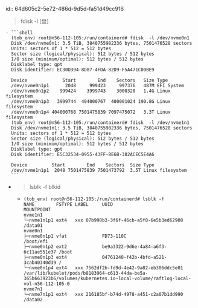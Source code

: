 id:: 64d605c2-5e72-486d-9d5d-fa51d49cc916
> fdisk -l  [盘]

	- ```shell
	  (tob_env) root@n56-112-105:/run/containerd# fdisk  -l /dev/nvme0n1
	  Disk /dev/nvme0n1: 3.5 TiB, 3840755982336 bytes, 7501476528 sectors
	  Units: sectors of 1 * 512 = 512 bytes
	  Sector size (logical/physical): 512 bytes / 512 bytes
	  I/O size (minimum/optimal): 512 bytes / 512 bytes
	  Disklabel type: gpt
	  Disk identifier: EC30D394-8D87-4FDA-82D9-F5A471C00BE9
	  
	  Device             Start        End    Sectors   Size Type
	  /dev/nvme0n1p1      2048     999423     997376   487M EFI System
	  /dev/nvme0n1p2    999424    3999743    3000320   1.4G Linux filesystem
	  /dev/nvme0n1p3   3999744  404000767  400001024 190.8G Linux filesystem
	  /dev/nvme0n1p4 404000768 7501475839 7097475072   3.3T Linux filesystem
	  (tob_env) root@n56-112-105:/run/containerd# fdisk  -l /dev/nvme1n1
	  Disk /dev/nvme1n1: 3.5 TiB, 3840755982336 bytes, 7501476528 sectors
	  Units: sectors of 1 * 512 = 512 bytes
	  Sector size (logical/physical): 512 bytes / 512 bytes
	  I/O size (minimum/optimal): 512 bytes / 512 bytes
	  Disklabel type: gpt
	  Disk identifier: E5C32534-0955-43FF-BE6B-382ACEC5E4A6
	  
	  Device         Start        End    Sectors  Size Type
	  /dev/nvme1n1p1  2048 7501475839 7501473792  3.5T Linux filesystem
	  ```
- > lsblk -f       blkid
	- ```shell
	  (tob_env) root@n56-112-105:/run/containerd# lsblk -f
	  NAME        FSTYPE LABEL     UUID                                 MOUNTPOINT
	  nvme1n1
	  └─nvme1n1p1 ext4   xxx 07b998b3-3f6f-46cb-a5f8-6e5b3ed62908 /data01
	  nvme0n1
	  ├─nvme0n1p1 vfat             FD73-110C                            /boot/efi
	  ├─nvme0n1p2 ext2             be9a3322-9d6e-4a84-a6f3-6c11ae551e37 /boot
	  ├─nvme0n1p3 ext4             04761240-f42b-4bfd-a521-3cab40340d39 /
	  └─nvme0n1p4 ext4   xxx 7562df2b-fd9d-4e42-9a82-eb306ddc5e01 /var/lib/kubelet/pods/b8183964-c613-44da-be5a-365b663923b6/volumes/kubernetes.io~local-volume/raftlog-local-vol-n56-112-105-0
	  nvme7n1
	  └─nvme7n1p1 ext4   xxx 216185bf-b74d-4978-a451-c2a07b1dd990 /data02
	  ```
